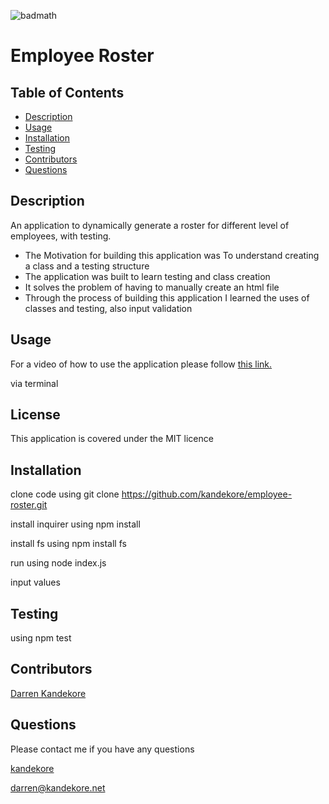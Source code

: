 ![badmath](https://img.shields.io/badge/license-MIT-green)

# Employee Roster

## Table of Contents

- [Description](#Description)
- [Usage](#usage)
- [Installation](#installation)
- [Testing](#testing)
- [Contributors](#Contributors)
- [Questions](#Questions)

## Description

An application to dynamically generate a roster for different level of employees, with testing.

- The Motivation for building this application was To understand creating a class and a testing structure
- The application was built to learn testing and class creation
- It solves the problem of having to manually create an html file
- Through the process of building this application I learned the uses of classes and testing, also input validation

## Usage

For a video of how to use the application please follow [this link.](https://drive.google.com/file/d/1qu6P_wZOoBan02rsiJPA01PlHZhKxB35/view)

via terminal

## License

This application is covered under the MIT licence

## Installation

clone code using git clone https://github.com/kandekore/employee-roster.git

install inquirer using npm install

install fs using npm install fs

run using node index.js

input values

## Testing

using npm test

## Contributors

[Darren Kandekore](https://github.com/kandekore)

## Questions

Please contact me if you have any questions

[kandekore](https://github.com/kandekore)

[darren@kandekore.net](mailto:darren@kandekore.net)
